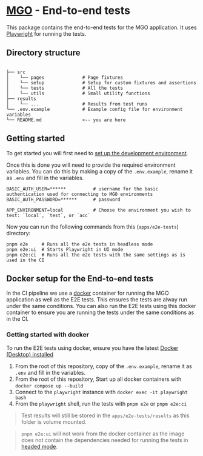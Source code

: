 # [MGO] - End-to-end tests

This package contains the end-to-end tests for the MGO application. It uses [Playwright][playwright] for running the tests.

## Directory structure

```shell

├── src
│    └── pages              # Page fixtures
│    └── setup              # Setup for custom fixtures and assertions
│    └── tests              # All the tests
│    └── utils              # Small utility functions
├── results
│    └── ...                # Results from test runs
└── .env.example            # Example config file for environment variables
└── README.md               <-- you are here
```

## Getting started

To get started you will first need to [set up the development environment][development].

Once this is done you will need to provide the required environment variables. You can do this by making a copy of the `.env.example`, rename it as `.env` and fill in the variables.

```shell
BASIC_AUTH_USER=******          # username for the basic authentication used for connecting to MGO environments
BASIC_AUTH_PASSWORD=******      # password

APP_ENVIRONMENT=local           # Choose the environment you wish to test: `local`, `test`, or `acc`
```

Now you can run the following commands from this (`apps/e2e-tests`) directory:

```
pnpm e2e     # Runs all the e2e tests in headless mode
pnpm e2e:ui  # Starts Playwright in UI mode
pnpm e2e:ci  # Runs all the e2e tests with the same settings as is used in the CI
```

## Docker setup for the End-to-end tests

In the CI pipeline we use a [docker] container for running the MGO application as well as the E2E tests. This ensures the tests are alway run under the same conditions. You can also run the E2E tests using this docker container to ensure you are running the tests under the same conditions as in the CI.

### Getting started with docker

To run the E2E tests using docker, ensure you have the latest [Docker (Desktop) installed][docker]

1. From the root of this repository, copy of the `.env.example`, rename it as `.env` and fill in the variables.
2. From the root of this repository, Start up all docker containers with `docker compose up --build`
3. Connect to the `playwright` instance with `docker exec -it playwright bash`
4. From the `playwright` shell, run the tests with `pnpm e2e` or `pnpm e2e:ci`

> Test results will still be stored in the `apps/e2e-tests/results` as this folder is volume mounted.

> `pnpm e2e:ui` will not work from the docker container as the image does not contain the dependencies needed for running the tests in [headed mode][playwright-headed].

[MGO]: ../../README.md
[docker]: https://www.docker.com/products/docker-desktop/
[playwright]: https://playwright.dev/
[playwright-headed]: https://playwright.dev/docs/running-tests#run-tests-in-headed-mode
[mgo-test]: https://web.test.mgo.irealisatie.nl/
[development]: ../../docs/development.md
